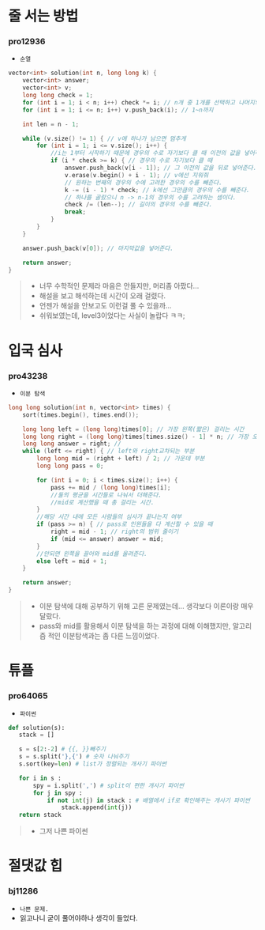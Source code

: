 ﻿
# 줄 서는 방법
### pro12936
+ `순열`
```c++
vector<int> solution(int n, long long k) {
    vector<int> answer;
    vector<int> v;
    long long check = 1;
    for (int i = 1; i < n; i++) check *= i; // n개 중 1개를 선택하고 나머지의 경우의 수 -> (n-1)의 경우의 수
    for (int i = 1; i <= n; i++) v.push_back(i); // 1~n까지

    int len = n - 1;

    while (v.size() != 1) { // v에 하나가 남으면 멈추게
        for (int i = 1; i <= v.size(); i++) {
            //i는 1부터 시작하기 때문에 경우의 수로 자기보다 클 때 이전의 값을 넣어주면 된다.
            if (i * check >= k) { // 경우의 수로 자기보다 클 때
                answer.push_back(v[i - 1]); // 그 이전의 값을 뒤로 넣어준다.
                v.erase(v.begin() + i - 1); // v에선 지워줘
                // 원하는 번째의 경우의 수에 고려한 경우의 수를 빼준다.
                k -= (i - 1) * check; // k에선 그만큼의 경우의 수를 빼준다.
                // 하나를 골랐으니 n -> n-1의 경우의 수를 고려하는 셈이다.
                check /= (len--); // 길이의 경우의 수를 빼준다.
                break;
            }
        }
    }

    answer.push_back(v[0]); // 마지막값을 넣어준다.

    return answer;
}
```
>-  너무 수학적인 문제라 마음은 안들지만, 머리좀 아팠다...
>- 해설을 보고 해석하는데 시간이 오래 걸렸다.
>- 언젠가 해설을 안보고도 이런걸 풀 수 있을까...
>- 쉬워보였는데, level3이었다는 사실이 놀랍다 ㅋㅋ;


# 입국 심사
### pro43238
- `이분 탐색`
```c++
long long solution(int n, vector<int> times) {
    sort(times.begin(), times.end());

    long long left = (long long)times[0]; // 가장 왼쪽(짧은) 걸리는 시간
    long long right = (long long)times[times.size() - 1] * n; // 가장 오른쪽 걸리는 시간 * 사람의 수 -> 가장 오래걸리는 경우
    long long answer = right; // 
    while (left <= right) { // left와 right교차되는 부분
        long long mid = (right + left) / 2; // 가운데 부분
        long long pass = 0;

        for (int i = 0; i < times.size(); i++) {
            pass += mid / (long long)times[i];
            //둘의 평균을 시간들로 나눠서 더해준다.
            //mid로 계산했을 때 총 걸리는 시간.
        }
        //해당 시간 내에 모든 사람들의 심사가 끝나는지 여부
        if (pass >= n) { // pass로 인원들을 다 계산할 수 있을 때
            right = mid - 1; // right의 범위 줄이기
            if (mid <= answer) answer = mid;
        }
        //안되면 왼쪽을 끌어와 mid를 올려준다.
        else left = mid + 1;
    }

    return answer;
}
```
> - 이분 탐색에 대해 공부하기 위해 고른 문제였는데... 생각보다 이론이랑 매우 달랐다.
> - pass와 mid를 활용해서 이분 탐색을 하는 과정에 대해 이해했지만, 알고리즘 적인 이분탐색과는 좀 다른 느낌이었다.


# 튜플
### pro64065
- `파이썬`
```python
def solution(s):
   stack = []

   s = s[2:-2] # {{, }}빼주기
   s = s.split('},{') # 숫자 나눠주기
   s.sort(key=len) # list가 정렬되는 개사기 파이썬

   for i in s :
       spy = i.split(',') # split이 편한 개사기 파이썬
       for j in spy :
           if not int(j) in stack : # 배열에서 if로 확인해주는 개사기 파이썬
               stack.append(int(j))
   return stack
```
> - 그저 나쁜 파이썬

# 절댓값 힙
### bj11286
- `나쁜 문제.`
- 읽고나니 굳이 풀어야하나 생각이 들었다.

